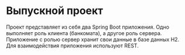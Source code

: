 # Выпускной проект

Проект представляет из себя два Spring Boot приложения. Одно выполняет роль клиента (банкомата), а другое роль сервера.
Приложение с ролью сервер хранит свои данные в базе данных H2. Для взаимодействия приложения используют REST.


